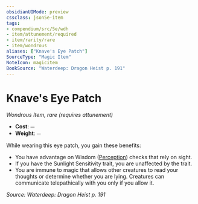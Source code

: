 ```yaml
---
obsidianUIMode: preview
cssclass: json5e-item
tags:
- compendium/src/5e/wdh
- item/attunement/required
- item/rarity/rare
- item/wondrous
aliases: ["Knave's Eye Patch"]
SourceType: "Magic Item"
NoteIcon: magicitem
BookSource: "Waterdeep: Dragon Heist p. 191"
---
```

# Knave's Eye Patch
*Wondrous Item, rare (requires attunement)*  

- **Cost**: ⏤
- **Weight**: ⏤

While wearing this eye patch, you gain these benefits:

- You have advantage on Wisdom ([Perception](/2-Mechanics/CLI/rules/skills.md#Perception)) checks that rely on sight.  
- If you have the Sunlight Sensitivity trait, you are unaffected by the trait.  
- You are immune to magic that allows other creatures to read your thoughts or determine whether you are lying. Creatures can communicate telepathically with you only if you allow it.  

*Source: Waterdeep: Dragon Heist p. 191*